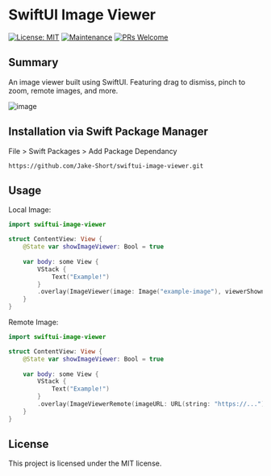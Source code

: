 # SwiftUI Image Viewer

[![License: MIT](https://img.shields.io/badge/License-MIT-yellow.svg)](https://opensource.org/licenses/MIT)
[![Maintenance](https://img.shields.io/badge/Maintained%3F-yes-green.svg)](https://GitHub.com/Naereen/StrapDown.js/graphs/commit-activity)
[![PRs Welcome](https://img.shields.io/badge/PRs-welcome-brightgreen.svg?style=flat-square)](http://makeapullrequest.com)


## Summary

An image viewer built using SwiftUI. Featuring drag to dismiss, pinch to zoom, remote images, and more.

![image](https://media2.giphy.com/media/LSKUWsW9KogOLIS2ZS/giphy.gif?cid=4d1e4f29cacda6de9a149bb9b7a2717faec03a9ebd6d5fdd&rid=giphy.gif)

## Installation via Swift Package Manager

File > Swift Packages > Add Package Dependancy

```https://github.com/Jake-Short/swiftui-image-viewer.git```

## Usage

Local Image:
```Swift
import swiftui-image-viewer

struct ContentView: View {
    @State var showImageViewer: Bool = true
	
    var body: some View {
        VStack {
            Text("Example!")
        }
        .overlay(ImageViewer(image: Image("example-image"), viewerShown: self.$showImageViewer))
    }
}
```

Remote Image:
```Swift
import swiftui-image-viewer

struct ContentView: View {
    @State var showImageViewer: Bool = true
	
    var body: some View {
        VStack {
            Text("Example!")
        }
        .overlay(ImageViewerRemote(imageURL: URL(string: "https://..."), viewerShown: self.$showImageViewer))
    }
}
```

## License

This project is licensed under the MIT license.
